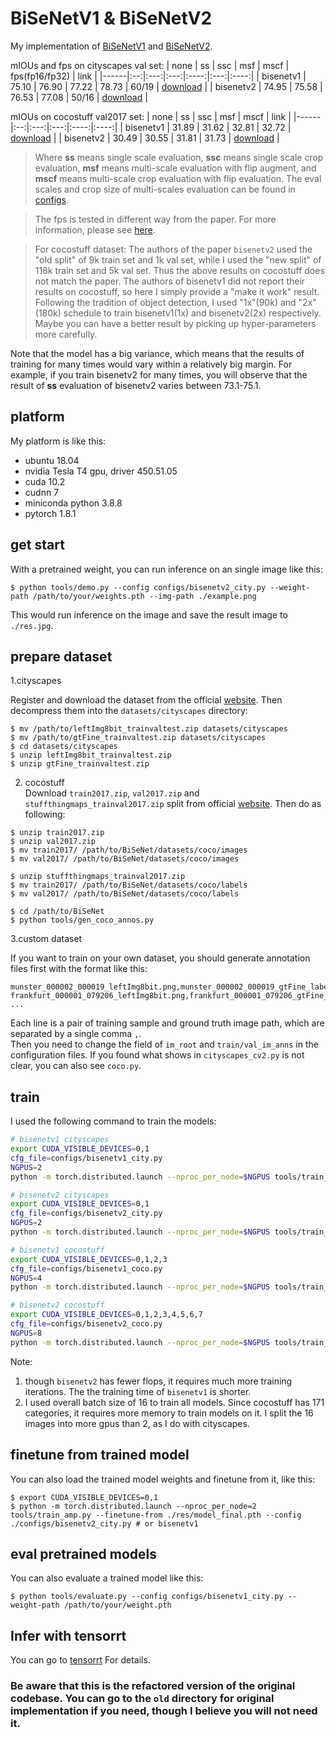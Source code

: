# BiSeNetV1 & BiSeNetV2

My implementation of [BiSeNetV1](https://arxiv.org/abs/1808.00897) and [BiSeNetV2](https://arxiv.org/abs/1808.00897).


mIOUs and fps on cityscapes val set:
| none | ss | ssc | msf | mscf | fps(fp16/fp32) | link |
|------|:--:|:---:|:---:|:----:|:---:|:----:|
| bisenetv1 | 75.10 | 76.90 | 77.22 | 78.73 | 60/19 | [download](https://github.com/CoinCheung/BiSeNet/releases/download/0.0.0/model_final_v1_city.pth) |
| bisenetv2 | 74.95 | 75.58 | 76.53 | 77.08 | 50/16 | [download](https://github.com/CoinCheung/BiSeNet/releases/download/0.0.0/model_final_v2_city.pth) |

mIOUs on cocostuff val2017 set:
| none | ss | ssc | msf | mscf | link |
|------|:--:|:---:|:---:|:----:|:----:|
| bisenetv1 | 31.89 | 31.62 | 32.81 | 32.72 | [download](https://github.com/CoinCheung/BiSeNet/releases/download/0.0.0/model_final_v1_coco.pth) |
| bisenetv2 | 30.49 | 30.55 | 31.81 | 31.73 | [download](https://github.com/CoinCheung/BiSeNet/releases/download/0.0.0/model_final_v2_coco.pth) |

> Where **ss** means single scale evaluation, **ssc** means single scale crop evaluation, **msf** means multi-scale evaluation with flip augment, and **mscf** means multi-scale crop evaluation with flip evaluation. The eval scales and crop size of multi-scales evaluation can be found in [configs](./configs/).

> The fps is tested in different way from the paper. For more information, please see [here](./tensorrt).

> For cocostuff dataset: The authors of the paper `bisenetv2` used the "old split" of 9k train set and 1k val set, while I used the "new split" of 118k train set and 5k val set. Thus the above results on cocostuff does not match the paper. The authors of bisenetv1 did not report their results on cocostuff, so here I simply provide a "make it work" result. Following the tradition of object detection, I used "1x"(90k) and "2x"(180k) schedule to train bisenetv1(1x) and bisenetv2(2x) respectively. Maybe you can have a better result by picking up hyper-parameters more carefully.

Note that the model has a big variance, which means that the results of training for many times would vary within a relatively big margin. For example, if you train bisenetv2 for many times, you will observe that the result of **ss** evaluation of bisenetv2 varies between 73.1-75.1. 


## platform
My platform is like this: 
* ubuntu 18.04
* nvidia Tesla T4 gpu, driver 450.51.05
* cuda 10.2
* cudnn 7
* miniconda python 3.8.8
* pytorch 1.8.1


## get start
With a pretrained weight, you can run inference on an single image like this: 
```
$ python tools/demo.py --config configs/bisenetv2_city.py --weight-path /path/to/your/weights.pth --img-path ./example.png
```
This would run inference on the image and save the result image to `./res.jpg`.


## prepare dataset

1.cityscapes  

Register and download the dataset from the official [website](https://www.cityscapes-dataset.com/). Then decompress them into the `datasets/cityscapes` directory:  
```
$ mv /path/to/leftImg8bit_trainvaltest.zip datasets/cityscapes
$ mv /path/to/gtFine_trainvaltest.zip datasets/cityscapes
$ cd datasets/cityscapes
$ unzip leftImg8bit_trainvaltest.zip
$ unzip gtFine_trainvaltest.zip
```

2. cocostuff   
Download `train2017.zip`, `val2017.zip` and `stuffthingmaps_trainval2017.zip` split from official [website](https://cocodataset.org/#download). Then do as following:
```
$ unzip train2017.zip
$ unzip val2017.zip
$ mv train2017/ /path/to/BiSeNet/datasets/coco/images
$ mv val2017/ /path/to/BiSeNet/datasets/coco/images

$ unzip stuffthingmaps_trainval2017.zip
$ mv train2017/ /path/to/BiSeNet/datasets/coco/labels
$ mv val2017/ /path/to/BiSeNet/datasets/coco/labels

$ cd /path/to/BiSeNet
$ python tools/gen_coco_annos.py
```

3.custom dataset  

If you want to train on your own dataset, you should generate annotation files first with the format like this: 
```
munster_000002_000019_leftImg8bit.png,munster_000002_000019_gtFine_labelIds.png
frankfurt_000001_079206_leftImg8bit.png,frankfurt_000001_079206_gtFine_labelIds.png
...
```
Each line is a pair of training sample and ground truth image path, which are separated by a single comma `,`.   
Then you need to change the field of `im_root` and `train/val_im_anns` in the configuration files. If you found what shows in `cityscapes_cv2.py` is not clear, you can also see `coco.py`.


## train
I used the following command to train the models:
```bash
# bisenetv1 cityscapes
export CUDA_VISIBLE_DEVICES=0,1
cfg_file=configs/bisenetv1_city.py
NGPUS=2
python -m torch.distributed.launch --nproc_per_node=$NGPUS tools/train_amp.py --config $cfg_file 

# bisenetv2 cityscapes
export CUDA_VISIBLE_DEVICES=0,1
cfg_file=configs/bisenetv2_city.py
NGPUS=2
python -m torch.distributed.launch --nproc_per_node=$NGPUS tools/train_amp.py --config $cfg_file 

# bisenetv1 cocostuff
export CUDA_VISIBLE_DEVICES=0,1,2,3
cfg_file=configs/bisenetv1_coco.py
NGPUS=4
python -m torch.distributed.launch --nproc_per_node=$NGPUS tools/train_amp.py --config $cfg_file 

# bisenetv2 cocostuff
export CUDA_VISIBLE_DEVICES=0,1,2,3,4,5,6,7
cfg_file=configs/bisenetv2_coco.py
NGPUS=8
python -m torch.distributed.launch --nproc_per_node=$NGPUS tools/train_amp.py --config $cfg_file 
```

Note:  
1. though `bisenetv2` has fewer flops, it requires much more training iterations. The the training time of `bisenetv1` is shorter.
2. I used overall batch size of 16 to train all models. Since cocostuff has 171 categories, it requires more memory to train models on it. I split the 16 images into more gpus than 2, as I do with cityscapes.


## finetune from trained model
You can also load the trained model weights and finetune from it, like this:
```
$ export CUDA_VISIBLE_DEVICES=0,1
$ python -m torch.distributed.launch --nproc_per_node=2 tools/train_amp.py --finetune-from ./res/model_final.pth --config ./configs/bisenetv2_city.py # or bisenetv1
```


## eval pretrained models
You can also evaluate a trained model like this: 
```
$ python tools/evaluate.py --config configs/bisenetv1_city.py --weight-path /path/to/your/weight.pth
```

## Infer with tensorrt
You can go to [tensorrt](./tensorrt) For details.


### Be aware that this is the refactored version of the original codebase. You can go to the `old` directory for original implementation if you need, though I believe you will not need it.


